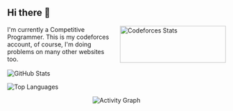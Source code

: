 ## Hi there 👋

<div style="display: flex; justify-content: space-between; margin-bottom: 16px;">
    <div style="flex: 1; margin-right: 16px;">
        I'm currently a Competitive Programmer. This is my codeforces account, of course, I'm doing problems on many other websites too.
    </div>
    <div style="flex: 1;">
        <img 
            src="https://codeforces-readme-stats.vercel.app/api/card?username=Maeda.anHiep&theme=tokyonight&force_username=true" 
            alt="Codeforces Stats" 
            style="width: 100%;"
        />
    </div>
</div>

<img 
    src="https://github-readme-stats.vercel.app/api?username=anHiep&theme=tokyonight&hide_border=false&include_all_commits=true&count_private=false&custom_title=anHiep's&nbsp;GitHub&nbsp;stats" 
    alt="GitHub Stats"
/>

<img 
    src="https://github-readme-stats.vercel.app/api/top-langs/?username=anHiep&theme=tokyonight&hide_border=false&include_all_commits=true&count_private=false&layout=compact" 
    alt="Top Languages"
/>

<div align="center">
    <img 
        src="https://github-readme-activity-graph.vercel.app/graph?username=anHiep&theme=tokyo-night&custom_title=anHiep's&nbsp;Contribution" 
        alt="Activity Graph"/><br/>
</div>
